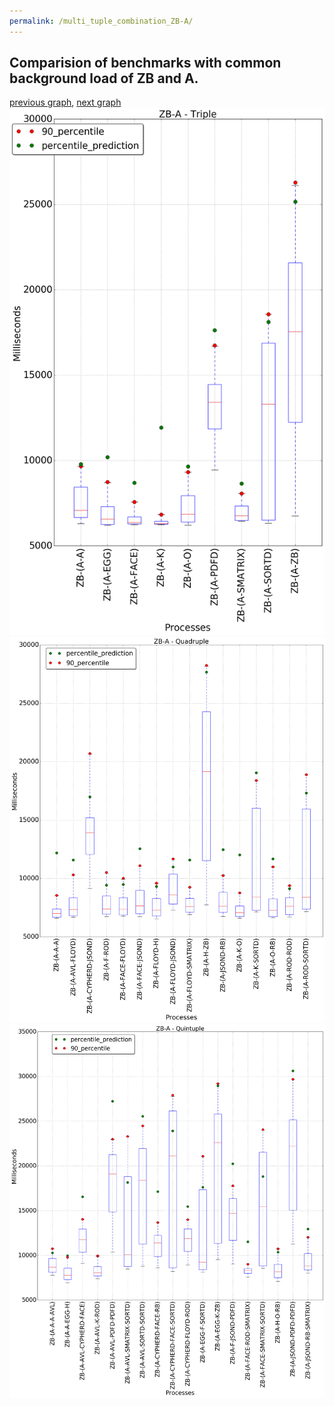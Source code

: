 ```yaml
---
permalink: /multi_tuple_combination_ZB-A/
---
```



## Comparision of benchmarks with common background load of ZB and A.

[previous graph](../multi_tuple_combination_ZB-AVL/), [next graph](../multi_tuple_combination_ZB-CYPHERD/)
![graph figure](./images/triple/ZB/ZB-A_box.png)![graph figure](./images/quadruple/ZB/ZB-A_box.png)![graph figure](./images/quintuple/ZB/ZB-A_box.png)